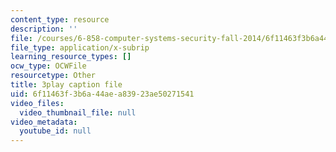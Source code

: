 ```yaml
---
content_type: resource
description: ''
file: /courses/6-858-computer-systems-security-fall-2014/6f11463f3b6a44aea83923ae50271541_xSQxaie_h1o.srt
file_type: application/x-subrip
learning_resource_types: []
ocw_type: OCWFile
resourcetype: Other
title: 3play caption file
uid: 6f11463f-3b6a-44ae-a839-23ae50271541
video_files:
  video_thumbnail_file: null
video_metadata:
  youtube_id: null
---
```

